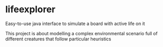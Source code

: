 # lifeexplorer
Easy-to-use java interface to simulate a board with active life on it

This project is about modelling a complex environmental scenario full of different creatures that follow particular heuristics
